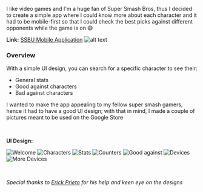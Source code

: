 [category]: <> (side projects)
[date]: <> (2022/05/25)
[title]: <> (Super Smash Companion)
[color]: <> (green)

I like video games and I'm a huge fan of Super Smash Bros, thus I decided to create a simple app where I could know more about each character and it had to be mobile-first so that I could check the best picks against different opponents while the game is on 😄

**Link:**
[SSBU Mobile Application](https://supersmashhelper.surge.sh) ![alt text](https://q-static.ninox.com/images/redesign-2020/icon-link.svg "SSBU")
&nbsp;

### Overview

With a simple UI design, you can search for a specific character to see their:

- General stats
- Good against characters
- Bad against characters

I wanted to make the app appealing to my fellow super smash gamers, hence it had to have a good UI design; with that in mind, I made a couple of pictures meant to be used on the Google Store

&nbsp;

**UI Design:**
&nbsp;

![Welcome](https://raw.githubusercontent.com/Danielratmiroff/myblog/master/images/ssbu/1.jpg)
![Characters](https://raw.githubusercontent.com/Danielratmiroff/myblog/master/images/ssbu/2.jpg)
![Stats](https://raw.githubusercontent.com/Danielratmiroff/myblog/master/images/ssbu/3.jpg)
![Counters](https://raw.githubusercontent.com/Danielratmiroff/myblog/master/images/ssbu/4.jpg)
![Good against](https://raw.githubusercontent.com/Danielratmiroff/myblog/master/images/ssbu/5.jpg)
![Devices](https://raw.githubusercontent.com/Danielratmiroff/myblog/master/images/ssbu/6.jpg)
![More Devices](https://raw.githubusercontent.com/Danielratmiroff/myblog/master/images/ssbu/7.jpg)

&nbsp;

_Special thanks to [Erick Prieto](https://de.linkedin.com/in/erick-prieto-35aab5215) for his help and keen eye on the designs_
